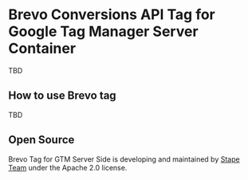 # Brevo Conversions API Tag for Google Tag Manager Server Container

TBD

## How to use Brevo tag

TBD

## Open Source

Brevo Tag for GTM Server Side is developing and maintained by [Stape Team](https://stape.io/) under the Apache 2.0 license.
